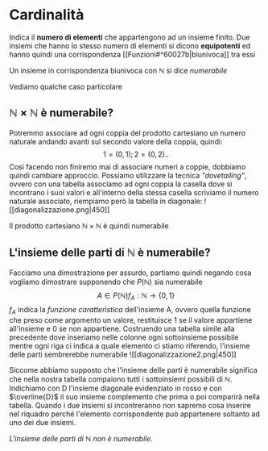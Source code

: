 # Cardinalità
Indica il **numero di elementi** che appartengono ad un insieme finito.
Due insiemi che hanno lo stesso numero di elementi si dicono **equipotenti** ed hanno quindi una corrispondenza [[Funzioni#^60027b|biunivoca]] tra essi

Un insieme in corrispondenza biunivoca con $\mathbb{N}$ si dice *numerabile* 

Vediamo qualche caso particolare

## $\mathbb{N}\times\mathbb{N}$ è numerabile?
  Potremmo associare ad ogni coppia del prodotto cartesiano un numero naturale andando avanti sul secondo valore della coppia, quindi:
  $$1 = (0,1); 2=(0,2) \textrm{..}$$
  Così facendo non finiremo mai di associare numeri a coppie, dobbiamo quindi cambiare approccio.
  Possiamo utilizzare la tecnica *"dovetailing"*, ovvero con una tabella associamo ad ogni coppia la casella dove si incontrano i suoi valori e all'interno della stessa casella scriviamo il numero naturale associato, riempiamo però la tabella in diagonale:
  ![[diagonalizzazione.png|450]]

Il prodotto cartesiano $\mathbb{N}\times\mathbb{N}$ è quindi numerabile

## L'insieme delle parti di $\mathbb{N}$ è numerabile?
Facciamo una dimostrazione per assurdo, partiamo quindi negando cosa vogliamo dimostrare supponendo che $P(\mathbb{N})$ sia numerabile
$$A \in P(\mathbb{N}) f_A:\mathbb{N} \rightarrow \{0,1\}$$
$f_A$ indica la *funzione caratteristica* dell'insieme A, ovvero quella funzione che preso come argomento un valore, restituisce 1 se il valore appartiene all'insieme e 0 se non appartiene.
Costruendo una tabella simile alla precedente dove inseriamo nelle colonne ogni sottoinsieme possibile mentre ogni riga ci indica a quale elemento ci stiamo riferendo, l'insieme delle parti sembrerebbe numerabile
![[diagonalizzazione2.png|450]]

Siccome abbiamo supposto che l'insieme delle parti è numerabile significa che nella nostra tabella compaiono tutti i sottoinsiemi possibili di $\mathbb{N}$.
Indichiamo con D l'insieme diagonale evidenziato in rosso e con $\overline{D}$ il suo insieme complemento che prima o poi comparirà nella tabella.
Quando i due insiemi si incontreranno non sapremo cosa inserire nel riquadro perché l'elemento corrispondente può appartenere soltanto ad uno dei due insiemi.

*L'insieme delle parti di $\mathbb{N}$ non è numerabile.*
